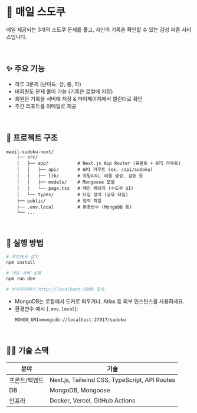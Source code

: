 # 🧩 매일 스도쿠

매일 제공되는 3개의 스도쿠 문제를 풀고, 자신의 기록을 확인할 수 있는 감성 퍼즐 서비스입니다.

<br>

## ✨ 주요 기능

- 하루 3문제 (난이도: 상, 중, 하)
- 비회원도 문제 풀이 가능 (기록은 로컬에 저장)
- 회원은 기록을 서버에 저장 & 마이페이지에서 캘린더로 확인
- 주간 리포트를 이메일로 제공

<br>

## 📁 프로젝트 구조

```
maeil-sudoku-next/
    ├── src/
    │   ├── app/           # Next.js App Router (프론트 + API 라우트)
    │   │   ├── api/       # API 라우트 (ex. /api/sudoku)
    │   │   ├── lib/       # 유틸리티, 퍼즐 생성, 검증 등
    │   │   ├── models/    # Mongoose 모델
    │   │   └── page.tsx   # 메인 페이지 (수도쿠 UI)
    │   └── types/         # 타입 정의 (공유 타입)
    ├── public/            # 정적 파일
    ├── .env.local         # 환경변수 (MongoDB 등)
    └── ...
```

<br>

## 🚀 실행 방법

```bash
# 루트에서 설치
npm install

# 개발 서버 실행
npm run dev

# 브라우저에서 http://localhost:3000 접속
```

- MongoDB는 로컬에서 도커로 띄우거나, Atlas 등 외부 인스턴스를 사용하세요.
- 환경변수 예시 (`.env.local`):
  ```
  MONGO_URI=mongodb://localhost:27017/sudoku
  ```

<br>

## 🧑‍💻 기술 스택

| 분야          | 기술                                          |
| ------------- | --------------------------------------------- |
| 프론트/백엔드 | Next.js, Tailwind CSS, TypeScript, API Routes |
| DB            | MongoDB, Mongoose                             |
| 인프라        | Docker, Vercel, GitHub Actions                |
